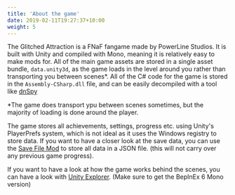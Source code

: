 ```yaml
---
title: 'About the game'
date: 2019-02-11T19:27:37+10:00
weight: 5
---
```


The Glitched Attraction is a FNaF fangame made by PowerLine Studios. It is built with Unity and compiled with Mono, meaning it is relatively easy to make mods for.
All of the main game assets are stored in a single asset bundle, `data.unity3d`, as the game loads in the level around you rather than transporting you between scenes*.
All of the C# code for the game is stored in the `Assembly-CSharp.dll` file, and can be easily decompiled with a tool like [dnSpy](https://github.com/dnSpy/dnSpy)

*The game does transport ypu between scenes sometimes, but the majority of loading is done around the player.

The game stores all achievements, settings, progress etc. using Unity's PlayerPrefs system, which is not ideal as it uses the Windows registry to store data. If you want to have a closer look at the save data, you can use the [Save File Mod](https://github.com/TGA-Modding/TGA-SaveFile) to store all data in a JSON file. (this will not carry over any previous game progress).

If you want to have a look at how the game works behind the scenes, you can have a look with [Unity Explorer](https://github.com/sinai-dev/UnityExplorer). (Make sure to get the BepInEx 6 Mono version)